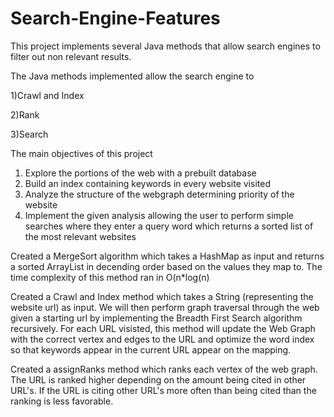 # Search-Engine-Features
This project implements several Java methods that allow search engines to filter out non relevant results. 

The Java methods implemented allow the search engine to

1)Crawl and Index

2)Rank

3)Search

The main objectives of this project 
1) Explore the portions of the web with a prebuilt database
2) Build an index containing keywords in every website visited
3) Analyze the structure of the webgraph determining priority of the website 
4) Implement the given analysis allowing the user to perform simple searches where they enter a query word
which returns a sorted list of the most relevant websites


Created a MergeSort algorithm which takes a HashMap as input and returns a sorted ArrayList
in decending order based on the values they map to. The time complexity of this method ran in O(n*log(n)

Created a Crawl and Index method which takes a String (representing the website url) as input. We will
then perform graph traversal through the web given a starting url by implementing the Breadth First Search algorithm
recursively. For each URL visisted, this method will update the Web Graph with the correct vertex and edges to the URL 
and optimize the word index so that keywords appear in the current URL appear on the mapping. 

Created a assignRanks method which ranks each vertex of the web graph. The URL is ranked higher depending on the amount being cited
in other URL's. If the URL is citing other URL's more often than being cited than the ranking is less favorable.



